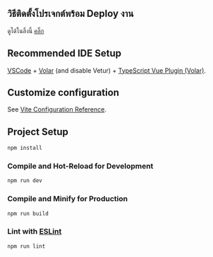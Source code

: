 ## วิธีติดตั้งโปรเจกต์พร้อม Deploy งาน
ดูได้ในลิ้งนี้ [คลิ๊ก](https://youtube.com/playlist?list=PLWraU6Y9bZCAP62Z5Y66urAxyWVkXdS62)

## Recommended IDE Setup

[VSCode](https://code.visualstudio.com/) + [Volar](https://marketplace.visualstudio.com/items?itemName=Vue.volar) (and disable Vetur) + [TypeScript Vue Plugin (Volar)](https://marketplace.visualstudio.com/items?itemName=Vue.vscode-typescript-vue-plugin).

## Customize configuration

See [Vite Configuration Reference](https://vitejs.dev/config/).

## Project Setup

```sh
npm install
```

### Compile and Hot-Reload for Development

```sh
npm run dev
```

### Compile and Minify for Production

```sh
npm run build
```

### Lint with [ESLint](https://eslint.org/)

```sh
npm run lint
```
